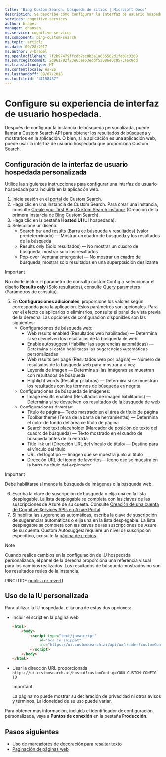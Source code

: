 ```yaml
---
title: 'Bing Custom Search: búsqueda de sitios | Microsoft Docs'
description: Se describe cómo configurar la interfaz de usuario hospedada.
services: cognitive-services
author: brapel
manager: ehansen
ms.service: cognitive-services
ms.component: bing-custom-search
ms.topic: article
ms.date: 09/28/2017
ms.author: v-brapel
ms.openlocfilehash: 7f2b97479ffcdb7ec8b3a1a635562d1fe68c3269
ms.sourcegitcommit: 2d961702f23e63ee63eddf52086e0c8573aec8dd
ms.translationtype: HT
ms.contentlocale: es-ES
ms.lasthandoff: 09/07/2018
ms.locfileid: "44158437"
---
```

# <a name="configure-your-hosted-ui-experience"></a>Configure su experiencia de interfaz de usuario hospedada.
Después de configurar la instancia de búsqueda personalizada, puede llamar a Custom Search API para obtener los resultados de búsqueda y mostrarlos en la aplicación. O bien, si la aplicación es una aplicación web, puede usar la interfaz de usuario hospedada que proporciona Custom Search.   

## <a name="configure-custom-hosted-ui"></a>Configuración de la interfaz de usuario hospedada personalizada
Utilice las siguientes instrucciones para configurar una interfaz de usuario hospedada para incluirla en la aplicación web.
1.  Inicie sesión en el [portal](https://customsearch.ai) de Custom Search.
2.  Haga clic en una instancia de Custom Search. Para crear una instancia, consulte [Create your first Bing Custom Search instance](quick-start.md) (Creación de la primera instancia de Bing Custom Search).
3.  Haga clic en la pestaña **Hosted UI** (UI hospedada).
4.  Seleccione un diseño.
    - Search bar and results (Barra de búsqueda y resultados) (valor predeterminado) &mdash; Mostrar un cuadro de búsqueda y los resultados de la búsqueda
    - Results only (Solo resultados) &mdash; No mostrar un cuadro de búsqueda, mostrar solo los resultados
    - Pop-over (Ventana emergente) &mdash; No mostrar un cuadro de búsqueda, mostrar solo resultados en una superposición deslizante
    
   > [!IMPORTANT]
   > No olvide incluir el parámetro de consulta customConfig al seleccionar el diseño **Results only** (Solo resultados), consulte [Query parameters](https://docs.microsoft.com/rest/api/cognitiveservices/bing-custom-search-api-v7-reference#query-parameters) (Parámetros de consulta).

5.  En **Configuraciones adicionales**, proporcione los valores según corresponda para la aplicación. Estos parámetros son opcionales. Para ver el efecto de aplicarlos o eliminarlos, consulte el panel de vista previa de la derecha.  Las opciones de configuración disponibles son las siguientes:
    - Configuraciones de búsqueda web:
        - Web results enabled (Resultados web habilitados) &mdash; Determina si se devuelven los resultados de la búsqueda de web
        - Enable autosuggest (Habilitar las sugerencias automáticas) &mdash; Determina si están habilitadas las sugerencias automáticas personalizadas
        - Web results per page (Resultados web por página) &mdash; Número de resultados de la búsqueda web para mostrar a la vez
        - Leyenda de imagen &mdash; Determina si las imágenes se muestran con resultados de búsqueda
        - Highlight words (Resaltar palabras) &mdash; Determina si se muestran los resultados con los términos de búsqueda en negrita
    - Configuraciones de búsqueda de imágenes:
        - Image results enabled (Resultados de imagen habilitados) &mdash; Determina si se devuelven los resultados de la búsqueda de web
    - Configuraciones diversas:
        - Título de página&mdash; Texto mostrado en el área de título de página
        - Toolbar theme (Tema de la barra de herramientas) &mdash; Determina el color de fondo del área de título de página
        - Search box text placeholder (Marcador de posición de texto del cuadro de búsqueda) &mdash; Texto mostrado en el cuadro de búsqueda antes de la entrada
        - Title link url (Dirección URL del vínculo de título) &mdash; Destino para el vínculo del título
        - URL del logotipo &mdash; Imagen que se muestra junto al título 
        - Dirección URL del icono de favoritos&mdash; Icono que se muestra en la barra de título del explorador

   > [!IMPORTANT]
   > Debe habilitarse al menos la búsqueda de imágenes o la búsqueda web.

6.  Escriba la clave de suscripción de búsqueda o elija una en la lista desplegable. La lista desplegable se completa con las claves de las suscripciones de Azure de su cuenta. Consulte [Creación de una cuenta de Cognitive Services APIs en Azure Portal](https://docs.microsoft.com/azure/cognitive-services/cognitive-services-apis-create-account).
7.  Si habilita las sugerencias automáticas, escriba la clave de suscripción de sugerencias automáticas o elija una en la lista desplegable. La lista desplegable se completa con las claves de las suscripciones de Azure de su cuenta. Custom Autosuggest requiere un nivel de suscripción específico, consulte la [página de precios](https://azure.microsoft.com/pricing/details/cognitive-services/bing-custom-search/).

> [!NOTE]
> Cuando realice cambios en la configuración de IU hospedada personalizada, el panel de la derecha proporciona una referencia visual para los cambios realizados. Los resultados de búsqueda mostrados no son los resultados reales de la instancia.

[!INCLUDE [publish or revert](./includes/publish-revert.md)]

## <a name="consume-custom-ui"></a>Uso de la IU personalizada
Para utilizar la IU hospedada, elija una de estas dos opciones: 

- Incluir el script en la página web
    ``` html
    <html>
        <body>
            <script type="text/javascript"
                id="bcs_js_snippet"            
                src="https://ui.customsearch.ai/api/ux/render?customConfig=<YOUR-CUSTOM-CONFIG-ID>&market=en-US&safeSearch=Moderate">            
            </script>
        </body>    
    </html>
    ```

- Usar la dirección URL proporcionada `https://ui.customsearch.ai/hosted?customConfig=YOUR-CUSTOM-CONFIG-ID`

  > [!IMPORTANT]
  > La página no puede mostrar su declaración de privacidad ni otros avisos y términos. La idoneidad de su uso puede variar.  

Para obtener más información, incluido el identificador de configuración personalizada, vaya a **Puntos de conexión** en la pestaña **Producción**.

## <a name="next-steps"></a>Pasos siguientes
- [Uso de marcadores de decoración para resaltar texto](./hit-highlighting.md)
- [Paginación de páginas web](./page-webpages.md)